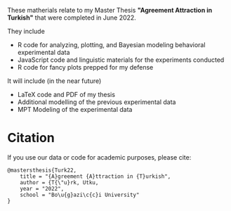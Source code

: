 These matherials relate to my Master Thesis **"Agreement Attraction in Turkish"** that were completed in June 2022.

They include 

- R code for analyzing, plotting, and Bayesian modeling behavioral experimental data
- JavaScript code and linguistic materials for the experiments conducted
- R code for fancy plots prepped for my defense

It will include (in the near future)

- LaTeX code and PDF of my thesis
- Additional modelling of the previous experimental data
- MPT Modeling of the experimental data


# Citation

If you use our data or code for academic purposes, please cite:

```
@mastersthesis{Turk22,
    title = "{A}greement {A}ttraction in {T}urkish",
    author = {T{\"u}rk, Utku,
    year = "2022",
    school = "Bo\u{g}azi\c{c}i University"
}
```
